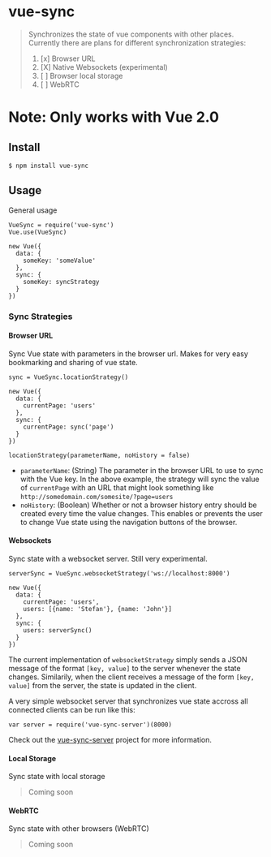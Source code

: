 # vue-sync

> Synchronizes the state of vue components with other places.
> Currently there are plans for different synchronization strategies:
>
> 1. [x] Browser URL 
> 2. [X] Native Websockets (experimental)
> 3. [ ] Browser local storage
> 4. [ ] WebRTC

# Note: Only works with Vue 2.0

## Install

    $ npm install vue-sync
  
## Usage

General usage

    VueSync = require('vue-sync')
    Vue.use(VueSync)
    
    new Vue({
      data: {
        someKey: 'someValue'
      },
      sync: {
        someKey: syncStrategy
      }
    })

### Sync Strategies

#### Browser URL

Sync Vue state with parameters in the browser url. Makes for very easy bookmarking and sharing of vue state.

    sync = VueSync.locationStrategy()
    
    new Vue({
      data: {
        currentPage: 'users'
      },
      sync: {
        currentPage: sync('page')
      }
    })

`locationStrategy(parameterName, noHistory = false)`

* `parameterName`: (String) The parameter in the browser URL to use to sync with the Vue key. In the above example, the strategy will sync the value of `currentPage` with an URL that might look something like `http://somedomain.com/somesite/?page=users`
* `noHistory`: (Boolean) Whether or not a browser history entry should be created every time the value changes. This enables or prevents the user to change Vue state using the navigation buttons of the browser.


#### Websockets

Sync state with a websocket server. Still very experimental.

    serverSync = VueSync.websocketStrategy('ws://localhost:8000')
    
    new Vue({
      data: {
        currentPage: 'users',
        users: [{name: 'Stefan'}, {name: 'John'}]
      },
      sync: {
        users: serverSync()
      }
    })

The current implementation of `websocketStrategy` simply sends a JSON message of the format `[key, value]` to the server whenever the state changes. Similarily, when the client receives a message of the form `[key, value]` from the server, the state is updated in the client.

A very simple websocket server that synchronizes vue state accross all connected clients can be run like this:

    var server = require('vue-sync-server')(8000)
    
Check out the [vue-sync-server](http://github.com/buhrmi/vue-sync-server) project for more information.

#### Local Storage

Sync state with local storage

> Coming soon

#### WebRTC

Sync state with other browsers (WebRTC)

> Coming soon
